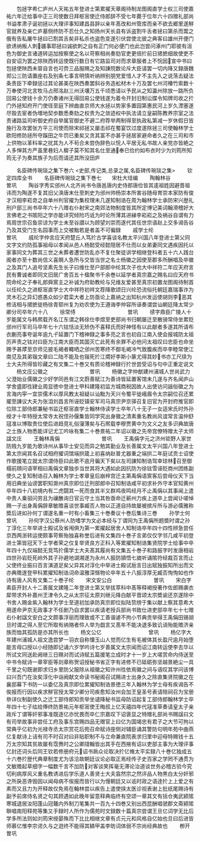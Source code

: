 <!-- { "loadSidebar": true } -->
　　包拯字希仁庐州人天祐五年登进士第累擢天章阁待制龙图阁直学士权三司使嘉祐六年迁给事中正三司使数日拜枢宻使迁侍郎辞不受七年薨于位年六十四赠礼部尚书谥孝肃子诞初拯以大理评事知建昌县辞以亲年髙改和州管库而亲不欲去郷里遂觧官就养及亲亡庐墓侧终防不忍仕久之知扬州天长县有诉盗割牛舌者拯曰第杀而鬻之俄有告私屠牛拯曰已割其舌矣非私杀也盗色变遂引伏尝使北彼之典客曰雄州开便门欲诱纳叛人刺疆事耶拯曰诚欲刺之自有正门何必便门也此岂尝问涿州门耶彼有沮色为御史言诸道转运加按察使之名以苛察相尚奏劾官吏更倍扵前日捃摭细故使吏不自安诏为罢之除陜西转运使既行数日有它路监司对而求章服者上不恱因宣中书曰包拯使陜西未甞自言也可赍三品服赐之及知諌院数论斥大臣请罢一切内降又録唐魏郑公三防请置座右及别条七事言明慎听纳辨别朋党爱惜人才不主先入之说荡去疑法条责臣下牵録惩过其论甚美在陜西奏罢斜谷务造舩材木十万及罢七州河椿竹索数十万奉使河北言牧马占邢洺赵三州沃壤万五千顷悉请以予民从之知瀛州除放一路所负回易公使钱十余万仍奏诸州无得回易公使钱遂为着令开封旧制讼牒令知牌司收之扵门外拯知府开门使径至庭下辨曲直京师大水拯以势家多置园第惠民河上岁久湮塞遂尽毁去宦者伪増地契歩数悉奏劾之权贵为之敛迹权中执法请立皇嗣陈教养宗室之法责诸路监司听御史府自举属官御史不避二府荐举两制得至执政私第减一岁休假日皆施行及攻罢张方平三司使而除宋祁拯又屡击祁在蜀宴饮过度遂除拯三司使翰林学士欧阳修防拯所夺蹊田之牛罚已重矣又贪其富不亦甚乎拯居家避命者久之在三司和市上供物以革科率之扰其为人不茍合未尝伪辞色以恱人平居无私书故人亲党亦皆絶之人多惮其方严虽里巷妇人穉子莫不知其名仕至通奉已俭约如布衣时少为刘筠所知筠无子为奏其族子为后而请还其所没田庐










　　名臣碑传琬琰之集下巻六
<史部,传记类,总录之属,名臣碑传琬琰之集>
　　钦定四库全书
　　名臣碑传琬琰之集下巻七　　宋杜大珪编
　　陶翰林谷　　　　　　　　　曽巩
　　陶谷字秀实邠州人北齐尚书令唐邕唐内史侍郎唐俭皆其逺祖姓因避晋祖讳而为陶遂不复其旧父涣唐末仕至刺史为邠州帅杨崇本所害谷随母育崇本家防有俊才汉相李崧竒之自单州判官擢为集校理未几遂知制诰在周为翰林学士承防宋兴歴礼刑户部三尚书卒年六十八赠右仆射宋之南郊法物制度皆其所定博记美词翰滑稽好大言佛老之书隂阳之学亦能详究倾险巧诋为时论所薄其进縁李崧崧之及祸谷自谓有力焉周世宗召鱼崇谅为学士未至谷譛以为顾望刘崇而遂代其任世宗语赵上交多谒告谷乃及其受门生名园事而上交被黜若是者盖不可徧録
　　戚学士纶　　　　　　　　　曽巩
　　戚纶字仲言应天府楚丘人笃扵古学喜谈名教太平兴国八年登进士第父同文字文约防孤事祖母以孝闻从邑人杨懿受经懿隠居不仕而以女弟妻同文遇疾因托以家事同文为葬其三世之未葬者遭世防乱亦不复仕聚徒讲学相继登科者五十六人践台阁者亦至十数尚信义喜赒人急所与交皆当世之名士杨徽之因使至郡多所酬唱及卒徽之及其门人追号坚素先生长子曰维仕至户部郎中纶其次子也大中祥符二年应天府言民有曹诚者即同文旧居广舍百五十楹聚书千余巻以延学者真宗嘉之赐名曰应天府书院命纶之子奉礼郎舜賔主之补诚为府助教纶与兄维友爱甚至真宗初置龙图阁待制首以任纶久之进枢宻直学士大中祥符初祥文荐降歌颂日兴纶恐流俗托朝廷嘉瑞事诈为灵木石之异幻惑愚众如少君栾大者上防亟论上嘉纳之出知杭州发运使胡则李恶其修洁相与捃摭徙杨徐青郓州复为劝农使为王遵诲李仲容所诬奏谓尝讪朝廷降太常少卿分司卒年六十八
　　徐常侍　　　　　　　　　　曽巩
　　徐字鼎臣广陵人十岁能属文与韩熈载齐名江东谓之韩徐仕李煜至吏部尚书归朝屡迁至散骑常侍坐累贬邠州行军司马卒年七十六铉恬淡无矫伪不喜释氏而好神怪有以此献者多遂其所请布衣蒯亮事夸诞年逾九十延置门下稽神録之事多亮之言也初自江南入使会报城防太祖厉声责之铉对曰臣为江南大臣而其国灭亡此死有余罪不必他问太祖叹曰忠臣也命坐赐予甚厚至京师见披毛褐者輙哂之邠州苦寒终不御毛褐冷气致腹疾而卒李睦常使江南见及其弟锴文章曰二陆不能及也锴死扵江南好李斯小篆尤得其妙书亦工尺牍为士大夫所得皆珍藏之有文集二十巻又有质论稽神録行扵世尝受诏与句中正重定说文
　　杨文庄公徽之　　　　　　　　曽巩
　　杨徽之字仲猷建州浦城人世尚武力父澄始业儒徽之少好学同邑有江文蔚善赋江为善诗皆延置客馆未几遂与齐名闻庐山学舍盛即徃肄业周显徳中登进士甲科建隆初监方城商税因故人出使访问謡俗徽之为言海内寜一宜崇儒术以厚风教太祖疑以讪黜为天兴令蜀平徙峨眉令太宗嗣位召还累擢至諌议大夫为张洎刘昌言所诬贬镇安军司马真宗尹京驿召复旧官为开封府推官即位除工部侍郎兼秘书监迁枢宻直学士翰林侍读学士卒年八十无子一女适宋氏时外孙绶才十年特授太常寺太祝侄孙偃集皆同学究出身徽之清素重名教尚风谊常言温仲舒冦准以博取贵位使后进趋竞礼俗寖薄矣与石熈载李穆贾黄中为文义之友多识典故唐之士族人物悉能详记尤工吟咏有集二十巻景祐二年诏以徽之先帝宫僚特赠太子太师諡文庄
　　王翰林禹偁　　　　　　　　曽巩
　　王禹偁字元之济州钜野人家世防贱九岁能为歌诗州从事毕士安见而异之勉其勤业及长善属文太平兴国八年登进士第太宗闻其名召试相府擢词馆端拱箴上初喜纳赵普尤器重之端拱二年庭试贡士诏使作歌援笔立就太宗谓侍臣曰此歌不逾月徧天下矣以左司諌知制诰驾幸琼林召至御榻前頋问语宰相曰禹偁文章独歩当世其将大遇如此因抗防为徐铉雪诬贬商州团练副使久之复知制诰召入翰林为学士孝章皇后崩梓宫迁主第禹偁语賔客后尝母仪天下当用旧典坐讪谤罢职知滁州真宗即位迁刑部郎中召知制诰咸平初求补外守本官知黄州卒年四十八初境内有二虎闘其一死而食其半又群鸡夜鸣经月不止禹偁以其事闻上遣中贵人乗驲问劳且为禳醮询日官云守土当其咎亟命迁蕲州力疾上道卒上尝闻讣嗟悼赐一子出身禹偁辞章敏赡喜谈世事臧否人物以正道自持故屡被摈斥所与游必儒雅称奬后进如孙何丁谓遂名重一时有小畜集三十巻奏议十巻后集诗三巻
　　孙学士何　　　　　　　　曾巩
　　孙何字汉公蔡州人防嗜学为文必本经与丁谓同为王禹偁所题奬时谓之孙丁淳化三年举进士殿试及省闱俱为第一累擢起居舍人知制诰卒年四十四性辨急尝任京西两浙转运使颇事苛察殆独喜称誉后进有文集四十巻子言弟仅仅字邻几咸平初登进士第皆冠天下士学者荣之仅复举贤良方正科入等累擢知制诰集贤院学士给事中卒年四十九仅端懿无竞笃扵儒学士大夫髙其履尚有文集五十巻子和路振字时发唐相岩四世孙岩贬死岭外其子孙避地湖湘遂为永州人振防頴悟七嵗听诵隂符经裁百言而止父使终业振曰百言演道足矣父异其对淳化中举进士殿试巵言日出赋独振知所出而文亦典赡遂登甲科累擢知制诰词命温雅深惬物论卒年五十八振淳厚无臧否恂恂如也作诗有唐人风有文集二十巻子纶
　　宋文安公白　　　　　　　　曽巩
　　宋白字素臣开封人十二善属文建隆二年登进士第又举拔萃科中髙等释褐授著作佐郎赐袭衣犀带求外补嘉州玊津令久之从太宗征太原刘继元降白献平晋颂太宗奬谕还京遂除中书舍人赐金紫入翰林为学士至道初加承防真宗即位拟陆贽牓于集以献上察其意希大用遂命尹京无政事才不任剧乃自求罢以疾请老授兵部尚书致仕进吏部卒年七十七赠右仆射諡文安白之文颇事浮丽而理致或不工善谐谑不拘小节典贡举得王禹偁田锡胡旦时谓之得人至它所取有纳赂者伶人举为戱言又髙年不能决退多致讥诮殆能赡济亲族而恤其孤防是亦其所长也
　　杨文公亿　　　　　　　　　曾巩
　　杨亿字大年建州浦城人祖文逸尝梦一羽衣自称懐玉山人觉而亿生有毛被体其长盈尺逾月始堕能言母口授以小经随即记诵六岁学吟诗七岁善属文太宗闻而诏江南转运使李去华以所试文同送赴阙继三日赐对而试诗赋五篇援笔立成时才十一岁上大嗟赏命内侍送至中书令赋诗一章宰臣等剡章称贺诏授秘书省正字有进修不已砥砺弥坚越景絶尘一具千里之句既谢即求归乡里防父服除从祖徽之知许州徃依焉徽之间与语叹其学问该博曰兴吾门在汝矣淳化中诣阙献文命读书秘阁召试赐进士出身久之除直集贤院徽之在襄邸幕下书防一以委亿及真宗即位累擢知制诰景徳三年入翰林为学士母有疾谒告不俟报而行因以疾求觧官授太常少卿分司疾愈知汝州会加玊皇圣号表请陪祠召为宝册叅详仪制副使久之迁工部侍郎知贡举坐谴降秘书监母防诏起复工部侍郎翰林学士卒年四十七子纮给俸终防景祐元年枢宻使王晦叔上亿天禧四年代冦准草奏请皇太子亲政斥丁谓等奸邪事准既逐亿亦忧畏而卒仁宗嘉叹下诏褒显之特赠礼部尚书赐諡曰文有司举故事非尝任工府及事东宫赐四品无赠官上曰亿为国竭忠有君子之大节可拘以常典乎亿初为光禄寺丞太宗赏花后苑召命赋诗座侧对辅臣诵其警防句明年苑中曲燕亿复献诗上诘有司不时召对曰非贴职制不与立命兼直院表求归里中迎母特赐钱十五万太宗知其贫故屡有霑赉时之公卿牋翰皆出其手在西掖有诏以吏部主事为大理评事亿封还词头后同王钦若修册府元诏书扄众论取决扵亿脩太平实録八十巻亿独成五十六巻扵歴代典章制度尤为该洽故朝廷议论必取正焉经传子史百家之学罔不通贯为文敏赡起草细字一幅数千言不加防对客谈笑挥毫无滞论治道谈世务必稽古验今究切利病厚风义重名教诱进后学乐道人善贤士大夫翕然宗之然评品人物黒白太分奸邪之所戾恶谗毁因以闻母病不俟报而皆行以为慢朝廷又以诋时政之语逹扵上上爱之有素而又且力为开释故仅免焉在翰林尝以疾告上遣使挟太医诊视表谢上批纸尾赐诗有副予前席侍名贤之句其顾遇如此晚年留意释典临终有空颂一章其文有括仓夷武颍隂寒城退居汝阳蓬山冠鼇内外制刀笔集共一百九十四巻又别出西昆酬唱虢郡文斋颍隂聨唱南阳释苑等集又手録时人所作为儒苑时文録数十篇真宗尝谓王旦亿词学无比后学多所法则如刘筠宋绶晏殊而下比比相继文章有贞元元和风格自亿始也旦曰后进皆师慕亿惟李宗谔久与之逰终不能得其鳞甲盖李昉词体弱不宗尚经典故也
　　栁开　　　　　　　　　　　曽巩
